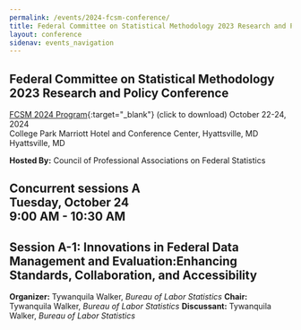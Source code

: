 ```yaml
---
permalink: /events/2024-fcsm-conference/
title: Federal Committee on Statistical Methodology 2023 Research and Policy Conference
layout: conference
sidenav: events_navigation
---
```


## Federal Committee on Statistical Methodology 2023 Research and Policy Conference

[FCSM 2024 Program]({{site.baseurl}}/assets/files/docs/2024-conference-docs/2024+FCSM+Program.pdf){:target="\_blank"} (click to download)
October 22-24, 2024  
College Park Marriott Hotel and Conference Center, Hyattsville, MD
Hyattsville, MD

**Hosted By:** Council of Professional Associations on Federal Statistics

<div class="conference-session-box">
<h2 class="text-center"><span class="text-dark-blue">Concurrent sessions A<br>
Tuesday, October 24<br>
9:00 AM - 10:30 AM</span></h2>
</div>

## Session A-1: Innovations in Federal Data Management and Evaluation:Enhancing Standards, Collaboration, and Accessibility

**Organizer:** Tywanquila Walker, _Bureau of Labor Statistics_
**Chair:** Tywanquila Walker, _Bureau of Labor Statistics_
**Discussant:** Tywanquila Walker, _Bureau of Labor Statistics_
